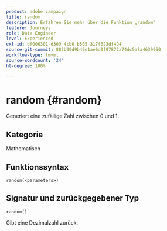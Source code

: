 ```yaml
---
product: adobe campaign
title: random
description: Erfahren Sie mehr über die Funktion „random“
feature: Journeys
role: Data Engineer
level: Experienced
exl-id: df006301-d309-4cb0-b505-317f623df494
source-git-commit: 882b99d9b49e1ae6d0f97872a74dc5a8a4639050
workflow-type: tm+mt
source-wordcount: '24'
ht-degree: 100%

---
```


# random {#random}

Generiert eine zufällige Zahl zwischen 0 und 1.

## Kategorie

Mathematisch

## Funktionssyntax

`random(<parameters>)`

## Signatur und zurückgegebener Typ

`random()`

Gibt eine Dezimalzahl zurück.
